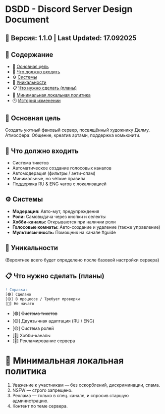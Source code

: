 # DSDD - Discord Server Design Document

## 📌 Версия: 1.1.0 | Last Updated: 17.092025

## 📑 Содержание
- 🎯 [Основная цель](#-основная-цель)
- 📌 [Что должно входить](#-что-должно-входить)
- ⚙️ [Системы](#️-системы)
- 🌟 [Уникальности](#-уникальности)
- 📋 [Что нужно сделать (планы)](#-что-нужно-сделать-планы)
- 📜 [Минимальная локальная политика](#-минимальная-локальная-политика)
- 🕓 [История изменении](#-история-изменений)

## 🎯 Основная цель
Создать уютный фановый сервер, посвящённый художнику Делму.
Атмосфера: Общение, креатив артами, поддержка комьюнити.

## 📌 Что должно входить
- Система тикетов
- Автоматическое создание голосовых каналов
- Автомодерация (фильтры / анти-спам)
- Минимальные, но чёткие правила
- Поддержка RU & ENG чатов с локализацией

## ⚙️ Системы
- **Модерация:** Авто-мут, предупреждения
- **Роли:** Самовыдача через кнопки и селекты
- **Хобби-каналы:** Открываются при наличии роли
- **Голосовые комнаты:** Авто-создание и удаление (также управление)
- **Мультиязычность:** Помощник на канале #guide

## 🌟 Уникальности
(Вероятнее всего будет определено после базовой настройки сервера)

## 📋 Что нужно сделать (планы)
```diff
! Справка:
[🟢] Сделано
[🟡] В процессе / Требует проверки
[🔴] Не начато
```
- [🟢] ~~Система тикетов~~
- [🟡] Двуязычная адаптация (RU / ENG)
- [🟡] Система ролей
- [🔴] Хобби-каналы
- [🔴] Рекламирование сервера

# 📜 Минимальная локальная политика
1. Уважение к участникам — без оскорблений, дискриминации, спама.
2. NSFW — строго запрещено.
3. Реклама — только в спец. канале, и спросив старшую администрацию.
4. Контент по теме сервера.


